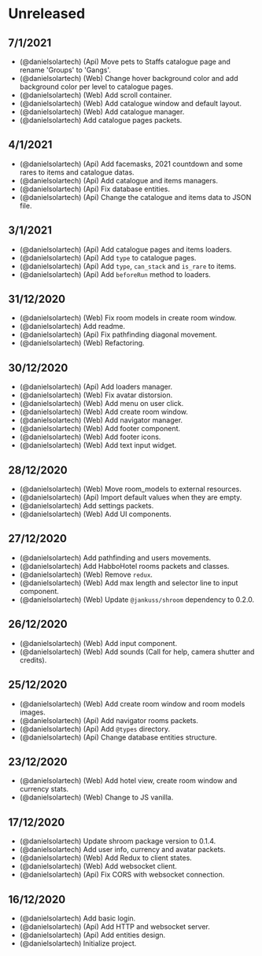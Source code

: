 # Unreleased

## 7/1/2021
- (@danielsolartech) (Api) Move pets to Staffs catalogue page and rename 'Groups' to 'Gangs'.
- (@danielsolartech) (Web) Change hover background color and add background color per level to catalogue pages.
- (@danielsolartech) (Web) Add scroll container.
- (@danielsolartech) (Web) Add catalogue window and default layout.
- (@danielsolartech) (Web) Add catalogue manager.
- (@danielsolartech) Add catalogue pages packets.

## 4/1/2021
- (@danielsolartech) (Api) Add facemasks, 2021 countdown and some rares to items and catalogue datas.
- (@danielsolartech) (Api) Add catalogue and items managers.
- (@danielsolartech) (Api) Fix database entities.
- (@danielsolartech) (Api) Change the catalogue and items data to JSON file.

## 3/1/2021
- (@danielsolartech) (Api) Add catalogue pages and items loaders.
- (@danielsolartech) (Api) Add `type` to catalogue pages.
- (@danielsolartech) (Api) Add `type`, `can_stack` and `is_rare` to items.
- (@danielsolartech) (Api) Add `beforeRun` method to loaders.

## 31/12/2020
- (@danielsolartech) (Web) Fix room models in create room window.
- (@danielsolartech) Add readme.
- (@danielsolartech) (Api) Fix pathfinding diagonal movement.
- (@danielsolartech) (Web) Refactoring.

## 30/12/2020
- (@danielsolartech) (Api) Add loaders manager.
- (@danielsolartech) (Web) Fix avatar distorsion.
- (@danielsolartech) (Web) Add menu on user click.
- (@danielsolartech) (Web) Add create room window.
- (@danielsolartech) (Web) Add navigator manager.
- (@danielsolartech) (Web) Add footer component.
- (@danielsolartech) (Web) Add footer icons.
- (@danielsolartech) (Web) Add text input widget.

## 28/12/2020
- (@danielsolartech) (Web) Move room_models to external resources.
- (@danielsolartech) (Api) Import default values when they are empty.
- (@danielsolartech) Add settings packets.
- (@danielsolartech) (Web) Add UI components.

## 27/12/2020
- (@danielsolartech) Add pathfinding and users movements.
- (@danielsolartech) Add HabboHotel rooms packets and classes.
- (@danielsolartech) (Web) Remove `redux`.
- (@danielsolartech) (Web) Add max length and selector line to input component.
- (@danielsolartech) (Web) Update `@jankuss/shroom` dependency to 0.2.0.

## 26/12/2020
- (@danielsolartech) (Web) Add input component.
- (@danielsolartech) (Web) Add sounds (Call for help, camera shutter and credits).

## 25/12/2020
- (@danielsolartech) (Web) Add create room window and room models images.
- (@danielsolartech) (Api) Add navigator rooms packets.
- (@danielsolartech) (Api) Add `@types` directory.
- (@danielsolartech) (Api) Change database entities structure.

## 23/12/2020
- (@danielsolartech) (Web) Add hotel view, create room window and currency stats.
- (@danielsolartech) (Web) Change to JS vanilla.

## 17/12/2020
- (@danielsolartech) Update shroom package version to 0.1.4.
- (@danielsolartech) Add user info, currency and avatar packets.
- (@danielsolartech) (Web) Add Redux to client states.
- (@danielsolartech) (Web) Add websocket client.
- (@danielsolartech) (Api) Fix CORS with websocket connection.

## 16/12/2020
- (@danielsolartech) Add basic login.
- (@danielsolartech) (Api) Add HTTP and websocket server.
- (@danielsolartech) (Api) Add entities design.
- (@danielsolartech) Initialize project.
